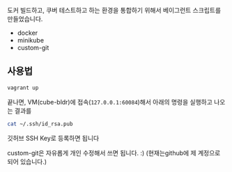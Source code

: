 도커 빌드하고, 쿠버 테스트하고 하는 환경을 통합하기 위해서 베이그런트 스크립트를 만들었습니다. 
- docker 
- minikube
- custom-git 

## 사용법
```bash
vagrant up
```
끝나면, VM(cube-bldr)에 접속(`127.0.0.1:60084`)해서 아래의 명령을 실행하고 나오는 결과를 
```bash 
cat ~/.ssh/id_rsa.pub 
```
깃허브 SSH Key로 등록하면 됩니다 

custom-git은 자유롭게 개인 수정해서 쓰면 됩니다. :) 
(현재는github에 제 계정으로 되어 있습니다.)

